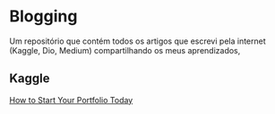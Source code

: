 # Blogging
Um repositório que contém todos os artigos que escrevi pela internet (Kaggle, Dio, Medium) compartilhando os meus aprendizados,

## Kaggle
[How to Start Your Portfolio Today]("https://www.kaggle.com/discussions/getting-started/492492")
